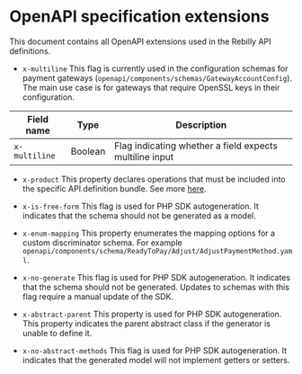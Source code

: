 # OpenAPI specification extensions
This document contains all OpenAPI extensions used in the Rebilly API definitions.

* `x-multiline`
  This flag is currently used in the configuration schemas for payment gateways (`openapi/components/schemas/GatewayAccountConfig`).
  The main use case is for gateways that require OpenSSL keys in their configuration.

| Field name    | Type    | Description                                              |
| ------------- | ------- | -------------------------------------------------------- |
| `x-multiline` | Boolean | Flag indicating whether a field expects multiline input  |

* `x-product`
  This property declares operations that must be included into the specific API definition bundle.
  See more [here](plugins/products-bundler/README.md).

* `x-is-free-form`
  This flag is used for PHP SDK autogeneration. It indicates that the schema should not be generated as a model.

* `x-enum-mapping`
  This property enumerates the mapping options for a custom discriminator schema. For example `openapi/components/schema/ReadyToPay/Adjust/AdjustPaymentMethod.yaml`.

* `x-no-generate`
  This flag is used for PHP SDK autogeneration. It indicates that the schema should not be generated. Updates to schemas with this flag require a manual update of the SDK.

* `x-abstract-parent`
  This property is used for PHP SDK autogeneration. This property indicates the parent abstract class if the generator is unable to define it.

* `x-no-abstract-methods`
  This flag is used for PHP SDK autogeneration. It indicates that the generated model will not implement getters or setters.
